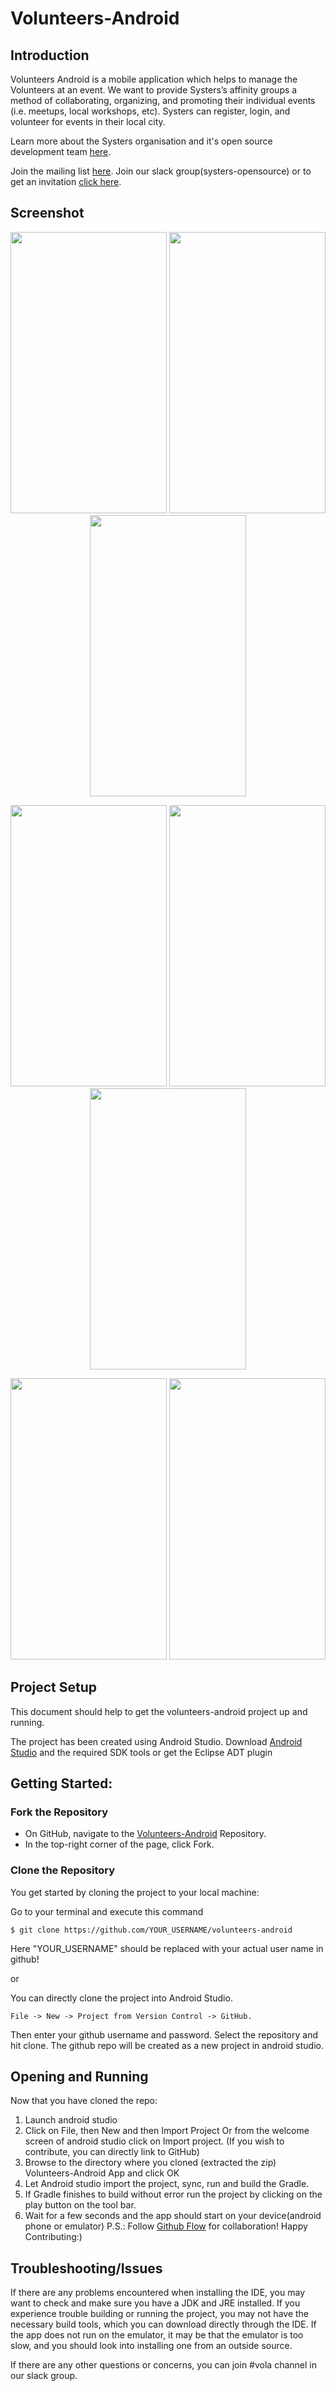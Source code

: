 
# Volunteers-Android

## Introduction

Volunteers Android  is a mobile application which helps to manage the Volunteers at an event. We want to provide Systers’s affinity groups a method of collaborating, organizing, and promoting their individual events (i.e. meetups, local workshops, etc). Systers can register, login, and volunteer for events in their local city.


Learn more about the Systers organisation and it's open source development team [here](http://anitaborg.org/get-involved/systers/).

Join the mailing list [here](http://systers.org/mailman/listinfo/systers). Join our slack group(systers-opensource) or to get an invitation [click here](http://systers.io/slack-systers-opensource/).

## Screenshot

<p align="center">
<img src="https://user-images.githubusercontent.com/26908195/38771975-5059ee52-404a-11e8-81fb-029982b6ff12.png"  width="250" height="450" />
<img src="https://user-images.githubusercontent.com/26908195/38771977-557bef0c-404a-11e8-907a-67d1cc168746.png"  width="250" height="450" />
<img src="https://user-images.githubusercontent.com/26908195/38772055-a3882aa2-404b-11e8-944e-d7d9d9524399.png"  width="250" height="450" />
</p>

<p align="center">
<img src="https://user-images.githubusercontent.com/26908195/38772012-d9245970-404a-11e8-81ee-e73b0bc1f446.png"  width="250" height="450" />
<img src="https://user-images.githubusercontent.com/26908195/38772008-d3f486b4-404a-11e8-995c-2ee3414c968b.png"  width="250" height="450" />
<img src="https://user-images.githubusercontent.com/26908195/38771996-8c554e6a-404a-11e8-9263-4d595147c991.png"  width="250" height="450" />
</p>

<p align="center">
<img src="https://user-images.githubusercontent.com/26908195/38772005-d0561d7e-404a-11e8-9a3f-db13f4a99c87.png"  width="250" height="450" />
<img src="https://user-images.githubusercontent.com/26908195/38772009-d57bc7d6-404a-11e8-980d-565da29f0ae1.png"  width="250" height="450" />
</p>

## Project Setup

This document should help to get the volunteers-android project up and running.

The project has been created using Android Studio.
Download [Android Studio](http://developer.android.com/sdk/index.html) and the required SDK tools or get the Eclipse ADT plugin

## Getting Started:

### Fork the Repository

- On GitHub, navigate to the [Volunteers-Android](https://github.com/systers/volunteers-android/) Repository.
- In the top-right corner of the page, click Fork.

### Clone the Repository

You get started by cloning the project to your local machine:

Go to your terminal and execute this command

```
$ git clone https://github.com/YOUR_USERNAME/volunteers-android

```
Here "YOUR_USERNAME" should be replaced with your actual user name in github!

or

You can directly clone the project into Android Studio.

```
File -> New -> Project from Version Control -> GitHub.
```

Then enter your github username and password. Select the repository and hit clone.
The github repo will be created as a new project in android studio.


## Opening and Running

Now that you have cloned the repo:

1. Launch android studio
2. Click on File, then New and then Import Project Or from the welcome screen of android studio click on Import project. (If you wish to contribute, you can directly link to GitHub)
3. Browse to the directory where you cloned (extracted the zip) Volunteers-Android App and click  OK
4. Let Android studio import the project, sync, run and build the Gradle.
5. If Gradle finishes to build without error run the project by clicking on the play button on the tool bar.
6. Wait for a few seconds and the app should start on your device(android phone or emulator)
P.S.: Follow [Github Flow](https://help.github.com/articles/github-flow/) for collaboration!
Happy Contributing:)

## Troubleshooting/Issues

If there are any problems encountered when installing the IDE, you may want to check and make sure you have a JDK and JRE installed. If you experience trouble building or running the project, you may not have the necessary build tools, which you can download directly through the IDE. If the app does not run on the emulator, it may be that the emulator is too slow, and you should look into installing one from an outside source.

If there are any other questions or concerns, you can join #vola channel in our slack group.
